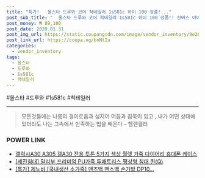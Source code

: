 ```yaml
--- 
title: "특가!   올스타 드루와 코어 척테일러 1s581c 하이 100 정품!..." 
post_sub_title: "  올스타 드루와 코어 척테일러 1s581c 하이 100 정품!! 컨버스 아이로봇 가죽 10 OFF" 
post_money: ₩ 89,100 
post_date: 2020.01.31 
post_img_url: https://static.coupangcdn.com/image/vendor_inventory/9e28/fa48dadeb48a7ac083ecae89567c264fc7a18e9dd8350ebd54cfbb5ea198.jpg 
post_link_url: https://coupa.ng/bnNtIu 
categories: 
  - vendor_inventory 
tags: 
  - 올스타 
  - 드루와 
  - 1s581c 
  - 척테일러 
--- 
```

  #올스타 #드루와 #1s581c #척테일러 
<hr> 

> 모든것들에는 나름의 경이로움과 심지어 어둠과 침묵이 있고 , 내가 어떤 상태에 있더라도 나는 그속에서 만족하는 법을 배운다 – 헬렌켈러 


### POWER LINK

* <a href="https://blog.naver.com/fasyy4321/221778103644" target="_blank">갤럭시A30 A305 갤A30 전용 투톤 5가지 색상 월렛 가죽 다이어리 휴대폰 케이스</a>
* <a href="https://blog.naver.com/sakai111/221780909972" target="_blank">[세진침대] 말리부 프리미엄 PU가죽 투매트리스 평상형 침대 퀸(Q)</a>
* <a href="https://blog.naver.com/santokki14/221790947292" target="_blank">[특가] 제노바 [국내생산 소가죽] 맨즈백 맨스백 손가방 DP10...</a>
